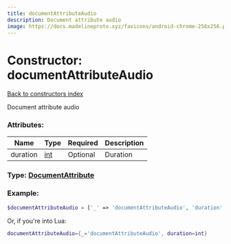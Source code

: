 ```yaml
---
title: documentAttributeAudio
description: Document attribute audio
image: https://docs.madelineproto.xyz/favicons/android-chrome-256x256.png
---
```

# Constructor: documentAttributeAudio  
[Back to constructors index](index.md)



Document attribute audio

### Attributes:

| Name     |    Type       | Required | Description |
|----------|---------------|----------|-------------|
|duration|[int](../types/int.md) | Optional|Duration|



### Type: [DocumentAttribute](../types/DocumentAttribute.md)


### Example:

```php
$documentAttributeAudio = ['_' => 'documentAttributeAudio', 'duration' => int];
```  


Or, if you're into Lua:

```lua
documentAttributeAudio={_='documentAttributeAudio', duration=int}

```


